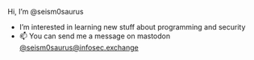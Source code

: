 Hi, I’m @seism0saurus
- I’m interested in learning new stuff about programming and security
- 📫 You can send me a message on mastodon [@seism0saurus@infosec.exchange](https://infosec.exchange/@seism0saurus)

<!---
seism0saurus/seism0saurus is a ✨ special ✨ repository because its `README.md` (this file) appears on your GitHub profile.
You can click the Preview link to take a look at your changes.
--->
